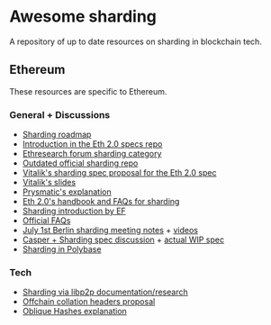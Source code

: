 # Awesome sharding

A repository of up to date resources on sharding in blockchain tech.

## Ethereum

These resources are specific to Ethereum.

### General + Discussions

- [Sharding roadmap](https://github.com/ethereum/wiki/wiki/Sharding-roadmap)
- [Introduction in the Eth 2.0 specs repo](https://github.com/ethereum/eth2.0-specs/blob/master/specs/beacon-chain.md#introduction)
- [Ethresearch forum sharding category](https://ethresear.ch/c/sharding)
- [Outdated official sharding repo](https://github.com/ethereum/sharding)
- [Vitalik's sharding spec proposal for the Eth 2.0 spec](https://github.com/ethereum/eth2.0-specs/issues/90)
- [Vitalik's slides](https://vitalik.ca/files/Ithaca201807_Sharding.pdf)
- [Prysmatic's explanation](https://medium.com/prysmatic-labs/how-to-scale-ethereum-sharding-explained-ba2e283b7fce)
- [Eth 2.0's handbook and FAQs for sharding](https://notes.ethereum.org/9MMuzWeFTTSg-3Tz_YeiBA#)
- [Sharding introduction by EF](https://docs.google.com/presentation/d/1mdmmgQlRFUvznq1jdmRwkwEyQB0YON5yAg4ArxtanE4)
- [Official FAQs](https://github.com/ethereum/wiki/wiki/Sharding-FAQs)
- [July 1st Berlin sharding meeting notes](https://notes.ethereum.org/s/B1-7aivmX) + [videos](https://www.youtube.com/playlist?list=PLaM7G4Llrb7zEHK2UzQo3kxadPyeUy2sZ)
- [Casper + Sharding spec discussion](https://ethresear.ch/t/convenience-link-to-full-casper-chain-v2-spec/2332/12) + [actual WIP spec](https://notes.ethereum.org/SCIg8AH5SA-O4C1G1LYZHQ)
- [Sharding in Polybase](https://framerusercontent.com/modules/assets/GRv4t0d6jQOJbIO7ZOFgonnXqM~f7GLGr1YpwfK85uVr8su7Mxe_3b6VkIZW94sRev8jj4.pdf)

### Tech

- [Sharding via libp2p documentation/research](https://github.com/ethresearch/sharding-p2p-poc) 
- [Offchain collation headers proposal](https://ethresear.ch/t/offchain-collation-headers/1679/6)
- [Oblique Hashes explanation](https://docs.google.com/presentation/d/1aqU1gK8B_sozm6orNVqqyvBTC2u2_13Re0Fi99rFhjg/edit#slide=id.g413fdd60fc_1_233)

